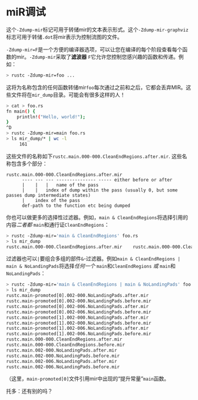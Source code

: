 # miR调试

这个`-Zdump-mir`标记可用于转储mir的文本表示形式。这个`-Zdump-mir-graphviz`标志可用于转储`.dot`将mir表示为控制流图的文件。

`-Zdump-mir=F`是一个方便的编译器选项，可以让您在编译的每个阶段查看每个函数的mir。`-Zdump-mir`采取了**滤波器** `F`它允许您控制您感兴趣的函数和传递。例如：

```bash
> rustc -Zdump-mir=foo ...
```

这将为名称包含的任何函数转储mir`foo`每次通过之前和之后，它都会丢弃MIR。这些文件将在`mir_dump`目录。可能会有很多这样的人！

```bash
> cat > foo.rs
fn main() {
    println!("Hello, world!");
}
^D
> rustc -Zdump-mir=main foo.rs
> ls mir_dump/* | wc -l
     161
```

这些文件的名称如下`rustc.main.000-000.CleanEndRegions.after.mir`. 这些名称包含多个部分：

```text
rustc.main.000-000.CleanEndRegions.after.mir
      ---- --- --- --------------- ----- either before or after
      |    |   |   name of the pass
      |    |   index of dump within the pass (usually 0, but some passes dump intermediate states)
      |    index of the pass
      def-path to the function etc being dumped
```

你也可以做更多的选择性过滤器。例如，`main & CleanEndRegions`将选择引用的内容*二者都* `main`和通行证`CleanEndRegions`：

```bash
> rustc -Zdump-mir='main & CleanEndRegions' foo.rs
> ls mir_dump
rustc.main.000-000.CleanEndRegions.after.mir	rustc.main.000-000.CleanEndRegions.before.mir
```

过滤器也可以`|`要组合多组的部件`&`-过滤器。例如`main & CleanEndRegions | main &
NoLandingPads`将选择*任何一个* `main`和`CleanEndRegions` *或*
`main`和`NoLandingPads`：

```bash
> rustc -Zdump-mir='main & CleanEndRegions | main & NoLandingPads' foo.rs
> ls mir_dump
rustc.main-promoted[0].002-000.NoLandingPads.after.mir
rustc.main-promoted[0].002-000.NoLandingPads.before.mir
rustc.main-promoted[0].002-006.NoLandingPads.after.mir
rustc.main-promoted[0].002-006.NoLandingPads.before.mir
rustc.main-promoted[1].002-000.NoLandingPads.after.mir
rustc.main-promoted[1].002-000.NoLandingPads.before.mir
rustc.main-promoted[1].002-006.NoLandingPads.after.mir
rustc.main-promoted[1].002-006.NoLandingPads.before.mir
rustc.main.000-000.CleanEndRegions.after.mir
rustc.main.000-000.CleanEndRegions.before.mir
rustc.main.002-000.NoLandingPads.after.mir
rustc.main.002-000.NoLandingPads.before.mir
rustc.main.002-006.NoLandingPads.after.mir
rustc.main.002-006.NoLandingPads.before.mir
```

（这里，`main-promoted[0]`文件引用mir中出现的“提升常量”`main`函数。

托多：还有别的吗？

